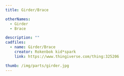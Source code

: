 ```yaml
---
title: Girder/Brace

otherNames:
  - Girder
  - Brace

description: ""
cadfiles:
  - name: Girder/Brace
    creator: Rokenbok kid*spark
    link: https://www.thingiverse.com/thing:325206

thumb: /img/parts/girder.jpg
---
```


